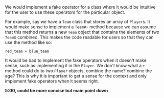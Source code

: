 We would implement a fake operator for a class where it would be intuitive for the user to use these operators for the particular object.

For example, say we have a `Team` class that stores an array of `Player`s. It would make sense to implement a `Team#+` method because we can assume that this method returns a new `Team` object that contains the elements of two `Team`s combined. This makes the code readable for users so that they can use the method like so:

`red_team + blue_team`

It would be bad to implement the fake operators when it doesn't make sense, such as implementing it in the `Player`. We don't know what a `+` method could do to two `Player` objects, combine the name? combine the age? This is why it is important to get a sense for the context and only implement fake operators when it seems right.

**5:00, could be more concise but main point down**